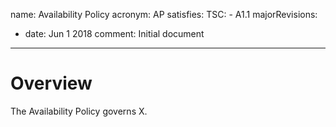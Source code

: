 name: Availability Policy
acronym: AP
satisfies:
  TSC:
    - A1.1
majorRevisions:
  - date: Jun 1 2018
    comment: Initial document
---

# Overview

The Availability Policy governs X.